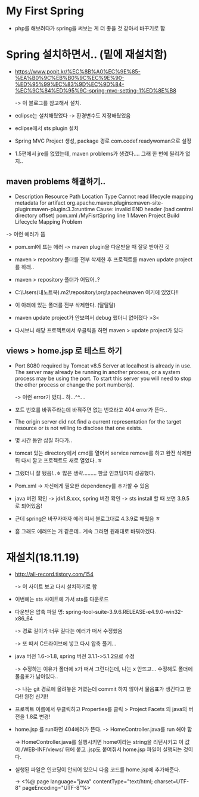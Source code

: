 ﻿# My First Spring

* php를 해보려다가 spring을 써보는 게 더 좋을 것 같아서 바꾸기로 함

# Spring 설치하면서.. (밑에 재설치함)

  * https://www.popit.kr/%EC%8B%A0%EC%9E%85-%EA%B0%9C%EB%B0%9C%EC%9E%90-%ED%95%99%EC%83%9D%EC%9D%84-%EC%9C%84%ED%95%9C-spring-mvc-setting-1%ED%8E%B8

    -> 이 블로그를 참고해서 설치.

  * eclipse는 설치해뒀었다 -> 환경변수도 지정해뒀었음

  * eclipse에서 sts plugin 설치

  * Spring MVC Project 생성, package 경로 com.codef.readywoman으로 설정

  * 1.5편에서 jre를 없앴는데, maven problems가 생겼다.... 그래 한 번에 될리가 없지..

  ## maven problems 해결하기..

  * Description Resource Path Location Type Cannot read lifecycle mapping metadata for artifact org.apache.maven.plugins:maven-site-plugin:maven-plugin:3.3:runtime Cause: invalid END header (bad central directory offset) pom.xml /MyFisrtSpring line 1 Maven Project Build Lifecycle Mapping Problem

  -> 이런 에러가 뜸

  * pom.xml에 뜨는 에러 -> maven plugin을 다운받을 때 잘못 받아진 것

  * maven > repository 폴더를 전부 삭제한 후 프로젝트를 maven update project를 하래..

  * maven > repository 폴더가 어딨어..?

  * C:\Users\(내노트북)\.m2\repository\org\apache\maven 여기에 있었다!!

  * 이 아래에 있는 폴더를 전부 삭제한다. (달달달)

  * maven update project가 안보여서 debug 했더니 없어졌다 >3<

  * 다시보니 해당 프로젝트에서 우클릭을 하면 maven > update project가 있다 

  ## views > home.jsp 로 테스트 하기

  * Port 8080 required by Tomcat v8.5 Server at localhost is already in use. The server may already be running in another process, or a system process may be using the port. To start this server you will need to stop the other process or change the port number(s).

    -> 이런 error가 떴다.. 하...^^....

  * 포트 번호를 바꿔주라는데 바꿔주면 없는 번호라고 404 error가 뜬다..

  * The origin server did not find a current representation for the target resource or is not willing to disclose that one exists. 

  * 몇 시간 동안 삽질 하다가..

  * tomcat 있는 directory에서 cmd를 열어서 service remove를 하고 완전 삭제한 뒤 다시 깔고 프로젝트도 새로 열었다..ㅎ

  * 그랬더니 잘 됐음!..ㅎ 많은 생략......... 한글 인코딩까지 성공했다.

  * Pom.xml -> 자신에게 필요한 dependency를 추가할 수 있음

  * java 버전 확인 -> jdk1.8.xxx, spring 버전 확인 -> sts install 할 때 보면 3.9.5로 되어있음!

  * 근데 spring은 바꾸자마자 에러 떠서 블로그대로 4.3.9로 해줬음 ㅎ

  * 흠 그래도 에러뜨는 거 같은데.. 계속 그러면 원래대로 바꿔야겠다.



 # 재설치(18.11.19)

  * http://all-record.tistory.com/154

    -> 이 사이트 보고 다시 설치하기로 함

  * 이번에는 sts 사이트에 가서 sts를 다운로드

  * 다운받은 압축 파일 명: spring-tool-suite-3.9.6.RELEASE-e4.9.0-win32-x86_64 

    -> 경로 길이가 너무 길다는 에러가 떠서 수정했음

    -> 또 떠서 C드라이브에 넣고 다시 압축 풀기...

  * java 버전 1.6->1.8, spring 버전 3.1.1->5.1.2으로 수정

    -> 수정하는 이유가 폴더에 x가 떠서 그런다는데, 나는 x 안뜨고... 수정해도 폴더에 물음표가 남아있다..

    -> 나는 git 경로에 올려놓은 거였는데 commit 하지 않아서 물음표가 생긴다고 한다!! 완전 신기!!

  * 프로젝트 이름에서 우클릭하고 Properties를 클릭 > Project Facets 의 java의 버전을 1.8로 변경!

  * home.jsp 를 run하면 404에러가 뜬다. -> HomeController.java를 run 해야 함

    -> HomeController.java를 실행시키면 home이라는 string을 리턴시키고 이 값이 
        /WEB-INF/views/  뒤에  붙고 .jsp도 붙여줘서 home.jsp 파일이 실행되는 것이다.

  * 실행된 파일은 인코딩이 안되어 있으니 다음 코드를 home.jsp에 추가해준다.

    -> <%@ page language="java" contentType="text/html; charset=UTF-8" pageEncoding="UTF-8"%>

